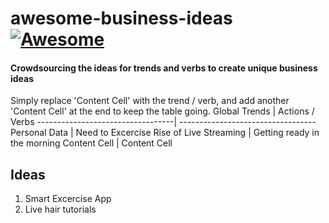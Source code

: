 # awesome-business-ideas [![Awesome](https://awesome.re/badge.svg)](https://awesome.re)
#### Crowdsourcing the ideas for trends and verbs to create unique business ideas ####
Simply replace 'Content Cell' with the trend / verb, and add another 'Content Cell' at the end to keep the table going. 
Global Trends                     |  Actions / Verbs
----------------------------------| ----------------------------------
Personal Data                     | Need to Excercise 
Rise of Live Streaming            | Getting ready in the morning
Content Cell                      | Content Cell

Ideas                
---------------------
1. Smart Excercise App
2. Live hair tutorials 



